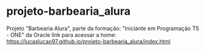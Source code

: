 # projeto-barbearia_alura
 Projeto "Barbearia Alura", parte da formação: "Iniciante em Programação T5 - ONE" da Oracle
 link para acessar a home: https://lucaslucao97.github.io/projeto-barbearia_alura/index.html
